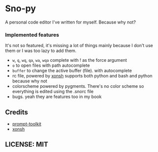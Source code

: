 # Sno-py

A personal code editor I've written for myself. Because why not?

### Implemented features

It's not so featured, it's missing a lot of things mainly because I don't use them or I was too lazy to add them.
- `w`, `q`, `wq`, `qa`, `wa`, `wqa` complete with ! as the force argument
- `o` to open files with path autocomplete
- `buffer` to change the active buffer (file). with autocomplete
- rc file, powered by [xonsh](https://github.com/xonsh/xonsh) supports both python and bash and python because why not
- colorscheme powered by pygments. There's no color scheme so everything is edited using the .snorc file
- bugs. yeah they are features too in my book

## Credits
- [prompt-toolkit](https://github.com/prompt-toolkit)
- [xonsh](https://github.com/xonsh/xonsh)

## LICENSE: MIT